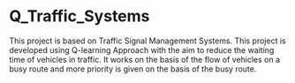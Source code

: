 # Q_Traffic_Systems
This project is based on Traffic Signal Management Systems. This project is developed using Q-learning Approach with the aim to reduce the waiting time of vehicles in traffic. It works on the basis of the flow of vehicles on a busy route and more priority is given on the basis of the busy route.
